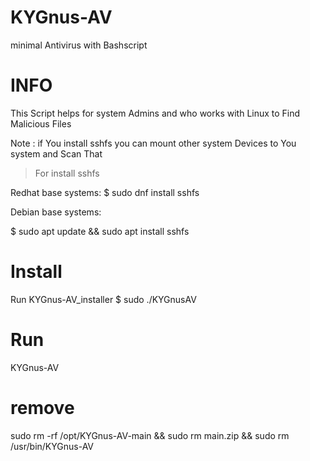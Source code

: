 # KYGnus-AV
minimal Antivirus with Bashscript


# INFO

This Script helps for system Admins and who works with Linux to Find Malicious Files

Note : if You install sshfs you can mount other system Devices to You system and Scan That

> For install sshfs

Redhat base systems: 
$ sudo dnf install sshfs

Debian base systems:

$ sudo apt update && sudo apt install sshfs


# Install

Run KYGnus-AV_installer
$ sudo ./KYGnusAV

# Run

KYGnus-AV


# remove

sudo rm -rf /opt/KYGnus-AV-main && sudo rm main.zip && sudo rm /usr/bin/KYGnus-AV
